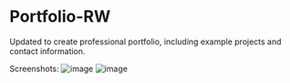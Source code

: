 # Portfolio-RW
Updated to create professional portfolio, including example projects and contact information.

Screenshots:
![image](https://user-images.githubusercontent.com/71559818/161406675-2198d15a-4a4e-4aba-844e-396899d6f3e4.png)
![image](https://user-images.githubusercontent.com/71559818/161406692-bdd25307-4fa0-4326-83d2-6ae083ee719f.png)

